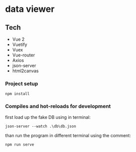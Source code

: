 # data viewer

## Tech

- Vue 2
- Vuetify
- Vuex
- Vue-router
- Axios
- json-server
- html2canvas

### Project setup

```
npm install
```

### Compiles and hot-reloads for development

first load up the fake DB using in terminal:

```
json-server --watch .\db\db.json
```

than run the program in different terminal using the comment:

```
npm run serve
```
